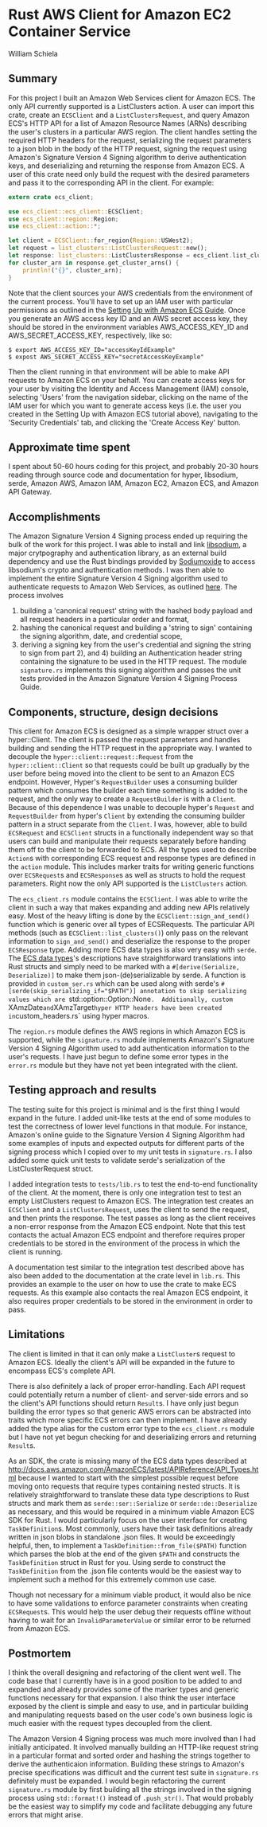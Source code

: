 # Rust AWS Client for Amazon EC2 Container Service
William Schiela



## Summary
For this project I built an Amazon Web Services client for Amazon ECS.  The only API currently
supported is a ListClusters action.  A user can import this crate, create an `ECSClient` and a
`ListClustersRequest`, and query Amazon ECS's HTTP API for a list of Amazon Resource Names (ARNs)
describing the user's clusters in a particular AWS region.  The client handles setting the required
HTTP headers for the request, serializing the request parameters to a json blob in the body of the
HTTP request, signing the request using Amazon's Signature Version 4 Signing algorithm to derive
authentication keys, and deserializing and returning the response from Amazon ECS.  A user of this
crate need only build the request with the desired parameters and pass it to the corresponding API
in the client.  For example:

```rust
extern crate ecs_client;

use ecs_client::ecs_client::ECSClient;
use ecs_client::region::Region;
use ecs_client::action::*;

let client = ECSClient::for_region(Region::USWest2);
let request = list_clusters::ListClustersRequest::new();
let response: list_clusters::ListClustersResponse = ecs_client.list_clusters(request);
for cluster_arn in response.get_cluster_arns() {
    println!("{}", cluster_arn);
}
```

Note that the client sources your AWS credentials from the environment of the current process.
You'll have to set up an IAM user with particular permissions as outlined in the
[Setting Up with Amazon ECS Guide](http://docs.aws.amazon.com/AmazonECS/latest/developerguide/get-set-up-for-amazon-ecs.html).
Once you generate an AWS access key ID and an AWS secret access key, they should be stored in the
environment variables AWS_ACCESS_KEY_ID and AWS_SECRET_ACCESS_KEY, respectively, like so:

```
$ export AWS_ACCESS_KEY_ID="accessKeyIdExample"
$ expost AWS_SECRET_ACCESS_KEY="secretAccessKeyExample"
```

Then the client running in that environment will be able to make API requests to Amazon ECS on
your behalf.  You can create access keys for your user by visiting the Identity and Access
Management (IAM) console, selecting 'Users' from the navigation sidebar, clicking on the name of
the IAM user for which you want to generate access keys (i.e. the user you created in the Setting
Up with Amazon ECS tutorial above), navigating to the 'Security Credentials'
tab, and clicking the 'Create Access Key' button.



## Approximate time spent
I spent about 50-60 hours coding for this project, and probably 20-30 hours reading through source
code and documentation for hyper, libsodium, serde, Amazon AWS, Amazon IAM, Amazon EC2, Amazon ECS,
and Amazon API Gateway.



## Accomplishments
The Amazon Signature Version 4 Signing process ended up requiring the bulk of the work for this
project.  I was able to install and link [libsodium](https://github.com/jedisct1/libsodium), a
major crytpography and authentication library, as an external build dependency and use the Rust
bindings provided by [Sodiumoxide](https://github.com/dnaq/sodiumoxide) to access libsodium's
crypto and authentication methods.  I was then able to implement the entire Signature Version 4
Signing algorithm used to authenticate requests to Amazon Web Services, as outlined 
[here](http://docs.aws.amazon.com/general/latest/gr/signature-version-4.html).
The process involves
1) building a 'canonical request' string with the hashed body payload and all request headers in a
particular order and format,
2) hashing the canonical request and building a 'string to sign' containing the signing algorithm,
date, and credential scope,
3) deriving a signing key from the user's credential and signing the string to sign from part 2),
and 4) building an Authentication header string containing the signature to be used in the HTTP
request.
The module `signature.rs` implements this signing algorithm and passes the unit tests provided
in the Amazon Signature Version 4 Signing Process Guide.



## Components, structure, design decisions
This client for Amazon ECS is designed as a simple wrapper struct over a hyper::Client.  The
client is passed the request parameters and handles building and sending the HTTP request in the
appropriate way.  I wanted to decouple the `hyper::client::request::Request` from the
`hyper::client::Client` so that requests could be built
up gradually by the user before being moved into the client to be sent to an Amazon ECS endpoint.
However, Hyper's `RequestBuilder` uses a consuming builder pattern which consumes the builder each
time something is added to the request, and the only way to create a `RequestBuilder` is with a
`Client`.  Because of this dependence I was unable to decouple hyper's `Request` and `RequestBuilder` from
hyper's `Client` by extending the consuming builder pattern in a struct separate from the `Client`.  I
was, however, able to build `ECSRequest` and `ECSClient` structs in a functionally independent way so
that users can build and manipulate their requests separately before handing them off to the client
to be forwarded to ECS.  All the types used to describe `Action`s with corresponding ECS request and
response types are defined in the `action` module.  This includes marker traits for writing
generic functions over `ECSRequest`s and `ECSResponse`s as well as structs to hold the request
parameters.  Right now the only API supported is the `ListClusters` action.

The `ecs_client.rs` module contains the `ECSClient`.  I was able to write the client in such a way
that makes expanding and adding new APIs relatively easy.  Most of the heavy lifting is done by
the `ECSClient::sign_and_send()` function which is generic over all types of ECSRequests.  The
particular API methods (such as `ECSClient::list_clusters()`) only pass on the relevant information
to `sign_and_send()` and deserialize the response to the proper `ECSResponse` type.  Adding more ECS
data types is also very easy with `serde`.  The [ECS data types](http://docs.aws.amazon.com/AmazonECS/latest/APIReference/API_Types.html)'s
descriptions have straightforward translations into Rust structs and simply need to be marked with
a `#[derive(Serialize, Deserialize)]` to make them json-(de)serializable by serde.  A function is
provided in `custom_ser.rs` which can be used along with serde's `#[serde(skip_serializing_if="$PATH")]
annotation to skip serializing values which are `std::option::Option::None`.  Additionally, custom
`XAmzDate` and `XAmzTarget` hyper HTTP headers have been created in `custom_headers.rs` using
hyper macros.

The `region.rs` module defines the AWS regions in which Amazon ECS is supported, while the
`signature.rs` module implements Amazon's Signature Version 4 Signing Algorithm used to
add authentication information to the user's requests.  I have just begun to define some error
types in the `error.rs` module but they have not yet been integrated with the client.



## Testing approach and results
The testing suite for this project is minimal and is the first thing I would expand in the future.
I added unit-like tests at the end of some modules to test the correctness of lower level
functions in that module.  For instance, Amazon's online guide to the Signature Version 4 Signing
Algorithm had some examples of inputs and expected outputs for different parts of the signing
process which I copied over to my unit tests in `signature.rs`.  I also added some quick unit
tests to validate serde's serialization of the ListClusterRequest struct.

I added integration tests to `tests/lib.rs` to test the end-to-end functionality of the client. At
the moment, there is only one integration test to test an empty ListClusters request to Amazon ECS.
The integration test creates an `ECSClient` and a `ListClustersRequest`, uses the client to
send the request, and then prints the response.  The test passes as long as the client receives a
non-error response from the Amazon ECS endpoint.  Note that this test contacts the actual Amazon
ECS endpoint and therefore requires proper credentials to be stored in the environment of the
process in which the client is running.

A documentation test similar to the integration test described above has also been added to the
documentation at the crate level in `lib.rs`.  This provides an example to the user on how to use
the crate to make ECS requests.  As this example also contacts the real Amazon ECS endpoint, it
also requires proper credentials to be stored in the environment in order to pass.



## Limitations
The client is limited in that it can only make a `ListCluster`s request to Amazon ECS.  Ideally the
client's API will be expanded in the future to encompass ECS's complete API.

There is also definitely a lack of proper error-handling.  Each API request could potentially
return a number of
client- and server-side errors and so the client's API functions should return `Result`s.  I have
only just begun building the error types so that generic AWS errors can be abstracted into traits
which more specific ECS errors can then implement.  I have already added the type alias for the
custom error type to the `ecs_client.rs` module but I have not yet begun checking for and
deserializing errors and returning `Result`s.

As an SDK, the crate is missing many of the ECS data
types described at http://docs.aws.amazon.com/AmazonECS/latest/APIReference/API_Types.html because
I wanted to start with the simplest possible request before moving onto requests that require
types containing nested structs.  It is relatively straightforward to translate these data type
descriptions to Rust structs and mark them as `serde::ser::Serialize` or `serde::de::Deserialize`
as necessary, and this would be required in a minimum viable Amazon ECS SDK for Rust.  I would
particularly focus on the user interface for creating `TaskDefinition`s.  Most commonly,
users have their task definitions already written in json blobs in standalone .json files.  It
would be exceedingly helpful, then, to implement a `TaskDefinition::from_file($PATH)` function which
parses the blob at the end of the given `$PATH` and constructs the `TaskDefinition` struct in Rust
for you.  Using serde to construct the `TaskDefinition` from the .json file contents would be the
easiest way to implement such a method for this extremely common use case.

Though not necessary for a minimum viable product, it would also be nice to have some validations
to enforce parameter constraints when creating `ECSRequest`s.  This would help the user debug their
requests offline without having to wait for an `InvalidParameterValue` or similar error to be
returned from Amazon ECS.



## Postmortem
I think the overall designing and refactoring of the client went well.  The code base that I
currently have is in a good position to be added to and expanded and already provides some of the
marker types and generic functions necessary for that expansion.  I also think the user interface
exposed by the client is simple and easy to use, and in particular building and manipulating
requests based on the user code's own business logic is much easier with the request types
decoupled from the client.

The Amazon Version 4 Signing process was much more involved than I had initially anticipated.  It
involved manually building an HTTP-like request string in a particular format and sorted order and
hashing the strings together to derive the authenticaion information.  Building these strings to
Amazon's precise specifications was difficult and the current test suite in `signature.rs`
definitely must be expanded.  I would begin refactoring the current `signature.rs` module by first
building all the strings involved in the signing process using `std::format!()` instead of `.push_str()`.
That would probably be the easiest way to simplify my code and facilitate debugging any future
errors that might arise.
